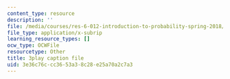 ```yaml
---
content_type: resource
description: ''
file: /media/courses/res-6-012-introduction-to-probability-spring-2018/3e36c76ccc3653a38c28e25a70a2c7a3_whbKmwMmB4s.vtt
file_type: application/x-subrip
learning_resource_types: []
ocw_type: OCWFile
resourcetype: Other
title: 3play caption file
uid: 3e36c76c-cc36-53a3-8c28-e25a70a2c7a3
---
```

